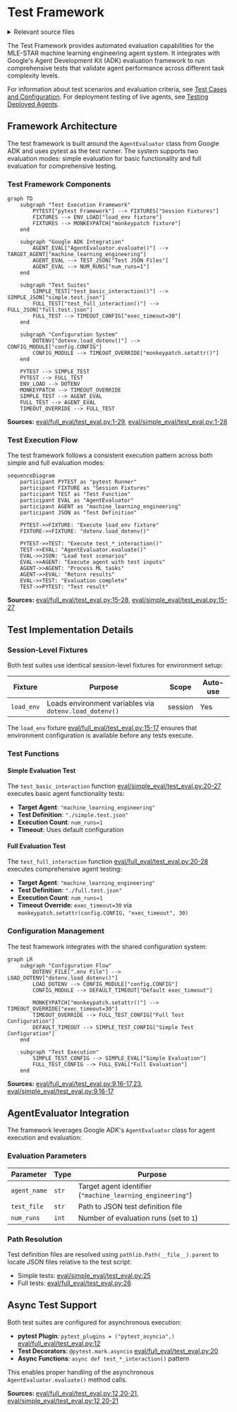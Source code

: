 # Test Framework

<details>
<summary>Relevant source files</summary>

The following files were used as context for generating this wiki page:

- [eval/full_eval/test_eval.py](eval/full_eval/test_eval.py)
- [eval/simple_eval/test_eval.py](eval/simple_eval/test_eval.py)

</details>



The Test Framework provides automated evaluation capabilities for the MLE-STAR machine learning engineering agent system. It integrates with Google's Agent Development Kit (ADK) evaluation framework to run comprehensive tests that validate agent performance across different task complexity levels.

For information about test scenarios and evaluation criteria, see [Test Cases and Configuration](#5.2). For deployment testing of live agents, see [Testing Deployed Agents](#6.2).

## Framework Architecture

The test framework is built around the `AgentEvaluator` class from Google ADK and uses pytest as the test runner. The system supports two evaluation modes: simple evaluation for basic functionality and full evaluation for comprehensive testing.

### Test Framework Components

```mermaid
graph TD
    subgraph "Test Execution Framework"
        PYTEST["pytest Framework"] --> FIXTURES["Session Fixtures"]
        FIXTURES --> ENV_LOAD["load_env fixture"]
        FIXTURES --> MONKEYPATCH["monkeypatch fixture"]
    end
    
    subgraph "Google ADK Integration"
        AGENT_EVAL["AgentEvaluator.evaluate()"] --> TARGET_AGENT["machine_learning_engineering"]
        AGENT_EVAL --> TEST_JSON["Test JSON Files"]
        AGENT_EVAL --> NUM_RUNS["num_runs=1"]
    end
    
    subgraph "Test Suites"
        SIMPLE_TEST["test_basic_interaction()"] --> SIMPLE_JSON["simple.test.json"]
        FULL_TEST["test_full_interaction()"] --> FULL_JSON["full.test.json"]
        FULL_TEST --> TIMEOUT_CONFIG["exec_timeout=30"]
    end
    
    subgraph "Configuration System"
        DOTENV["dotenv.load_dotenv()"] --> CONFIG_MODULE["config.CONFIG"]
        CONFIG_MODULE --> TIMEOUT_OVERRIDE["monkeypatch.setattr()"]
    end
    
    PYTEST --> SIMPLE_TEST
    PYTEST --> FULL_TEST
    ENV_LOAD --> DOTENV
    MONKEYPATCH --> TIMEOUT_OVERRIDE
    SIMPLE_TEST --> AGENT_EVAL
    FULL_TEST --> AGENT_EVAL
    TIMEOUT_OVERRIDE --> FULL_TEST
```

**Sources:** [eval/full_eval/test_eval.py:1-29](), [eval/simple_eval/test_eval.py:1-28]()

### Test Execution Flow

The test framework follows a consistent execution pattern across both simple and full evaluation modes:

```mermaid
sequenceDiagram
    participant PYTEST as "pytest Runner"
    participant FIXTURE as "Session Fixtures"
    participant TEST as "Test Function"
    participant EVAL as "AgentEvaluator"
    participant AGENT as "machine_learning_engineering"
    participant JSON as "Test Definition"
    
    PYTEST->>FIXTURE: "Execute load_env fixture"
    FIXTURE->>FIXTURE: "dotenv.load_dotenv()"
    
    PYTEST->>TEST: "Execute test_*_interaction()"
    TEST->>EVAL: "AgentEvaluator.evaluate()"
    EVAL->>JSON: "Load test scenarios"
    EVAL->>AGENT: "Execute agent with test inputs"
    AGENT->>AGENT: "Process ML tasks"
    AGENT->>EVAL: "Return results"
    EVAL->>TEST: "Evaluation complete"
    TEST->>PYTEST: "Test result"
```

**Sources:** [eval/full_eval/test_eval.py:15-28](), [eval/simple_eval/test_eval.py:15-27]()

## Test Implementation Details

### Session-Level Fixtures

Both test suites use identical session-level fixtures for environment setup:

| Fixture | Purpose | Scope | Auto-use |
|---------|---------|-------|----------|
| `load_env` | Loads environment variables via `dotenv.load_dotenv()` | session | Yes |

The `load_env` fixture [eval/full_eval/test_eval.py:15-17]() ensures that environment configuration is available before any tests execute.

### Test Functions

#### Simple Evaluation Test

The `test_basic_interaction` function [eval/simple_eval/test_eval.py:20-27]() executes basic agent functionality tests:

- **Target Agent**: `"machine_learning_engineering"`
- **Test Definition**: `"./simple.test.json"`
- **Execution Count**: `num_runs=1`
- **Timeout**: Uses default configuration

#### Full Evaluation Test

The `test_full_interaction` function [eval/full_eval/test_eval.py:20-28]() executes comprehensive agent testing:

- **Target Agent**: `"machine_learning_engineering"`
- **Test Definition**: `"./full.test.json"`
- **Execution Count**: `num_runs=1`
- **Timeout Override**: `exec_timeout=30` via `monkeypatch.setattr(config.CONFIG, "exec_timeout", 30)`

### Configuration Management

The test framework integrates with the shared configuration system:

```mermaid
graph LR
    subgraph "Configuration Flow"
        DOTENV_FILE[".env File"] --> LOAD_DOTENV["dotenv.load_dotenv()"]
        LOAD_DOTENV --> CONFIG_MODULE["config.CONFIG"]
        CONFIG_MODULE --> DEFAULT_TIMEOUT["Default exec_timeout"]
        
        MONKEYPATCH["monkeypatch.setattr()"] --> TIMEOUT_OVERRIDE["exec_timeout=30"]
        TIMEOUT_OVERRIDE --> FULL_TEST_CONFIG["Full Test Configuration"]
        DEFAULT_TIMEOUT --> SIMPLE_TEST_CONFIG["Simple Test Configuration"]
    end
    
    subgraph "Test Execution"
        SIMPLE_TEST_CONFIG --> SIMPLE_EVAL["Simple Evaluation"]
        FULL_TEST_CONFIG --> FULL_EVAL["Full Evaluation"]
    end
```

**Sources:** [eval/full_eval/test_eval.py:9,16-17,23](), [eval/simple_eval/test_eval.py:9,16-17]()

## AgentEvaluator Integration

The framework leverages Google ADK's `AgentEvaluator` class for agent execution and evaluation:

### Evaluation Parameters

| Parameter | Type | Purpose |
|-----------|------|---------|
| `agent_name` | `str` | Target agent identifier (`"machine_learning_engineering"`) |
| `test_file` | `str` | Path to JSON test definition file |
| `num_runs` | `int` | Number of evaluation runs (set to `1`) |

### Path Resolution

Test definition files are resolved using `pathlib.Path(__file__).parent` to locate JSON files relative to the test script:

- Simple tests: [eval/simple_eval/test_eval.py:25]()
- Full tests: [eval/full_eval/test_eval.py:26]()

## Async Test Support

Both test suites are configured for asynchronous execution:

- **pytest Plugin**: `pytest_plugins = ("pytest_asyncio",)` [eval/full_eval/test_eval.py:12]()
- **Test Decorators**: `@pytest.mark.asyncio` [eval/full_eval/test_eval.py:20]()
- **Async Functions**: `async def test_*_interaction()` pattern

This enables proper handling of the asynchronous `AgentEvaluator.evaluate()` method calls.

**Sources:** [eval/full_eval/test_eval.py:12,20-21](), [eval/simple_eval/test_eval.py:12,20-21]()